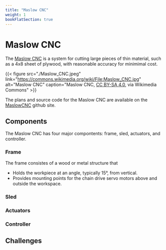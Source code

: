 ```yaml
---
title: "Maslow CNC"
weight: 1
bookFlatSection: true
---
```


# Maslow CNC

The [Maslow CNC](https://www.maslowcnc.com/) is a system for cutting large pieces of thin material, such as a 4x8 sheet of plywood, with reasonable accuracy for minimimal cost. 

{{< figure src="./Maslow_CNC.jpeg" link="https://commons.wikimedia.org/wiki/File:Maslow_CNC.jpg" alt="Maslow CNC" caption="Maslow CNC, [CC BY-SA 4.0](https://creativecommons.org/licenses/by-sa/4.0), via Wikimedia Commons" >}}

The plans and source code for the Maslow CNC are available on the [MaslowCNC](https://github.com/MaslowCNC) github site.

## Components

The Maslow CNC has four major compontents: frame, sled, actuators, and controller. 

### Frame

The frame consistes of a wood or metal structure that 

- Holds the workpiece at an angle, typically 15&deg;, from vertical.
- Provides mounting points for the chain drive servo motors above and outside the workspace.



### Sled

### Actuators

### Controller

## Challenges